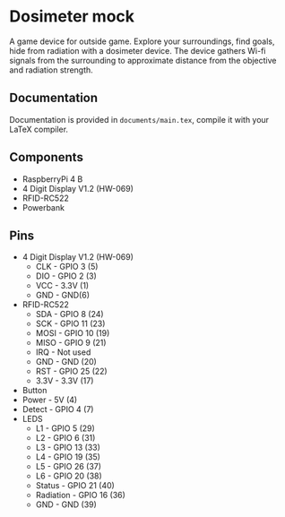 # Dosimeter mock

A game device for outside game. Explore your surroundings, find goals, hide from radiation with a dosimeter device.
The device gathers Wi-fi signals from the surrounding to approximate distance from the objective and radiation strength. 

## Documentation

Documentation is provided in `documents/main.tex`, compile it with your LaTeX compiler.

## Components
- RaspberryPi 4 B
- 4 Digit Display V1.2 (HW-069) 
- RFID-RC522
- Powerbank

## Pins
- 4 Digit Display V1.2 (HW-069)
  - CLK - GPIO 3 (5)
  - DIO - GPIO 2 (3)
  - VCC - 3.3V (1)
  - GND - GND(6)
- RFID-RC522
  - SDA - GPIO 8 (24)
  - SCK - GPIO 11 (23)
  - MOSI - GPIO 10 (19)
  - MISO - GPIO 9 (21)
  - IRQ - Not used
  - GND - GND (20)
  - RST - GPIO 25 (22)
  - 3.3V - 3.3V (17)
- Button
 - Power - 5V (4)
 - Detect - GPIO 4 (7)
- LEDS
  - L1 - GPIO 5 (29)
  - L2 - GPIO 6 (31)
  - L3 - GPIO 13 (33)
  - L4 - GPIO 19 (35)
  - L5 - GPIO 26 (37)
  - L6 - GPIO 20 (38)
  - Status - GPIO 21 (40)
  - Radiation - GPIO 16 (36)
  - GND - GND (39)

